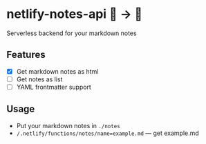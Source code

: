 # netlify-notes-api 📜 → 📰

Serverless backend for your markdown notes

## Features

- [x] Get markdown notes as html
- [ ] Get notes as list
- [ ] YAML frontmatter support

## Usage

- Put your markdown notes in `./notes`
- `/.netlify/functions/notes/name=example.md` — get example.md
